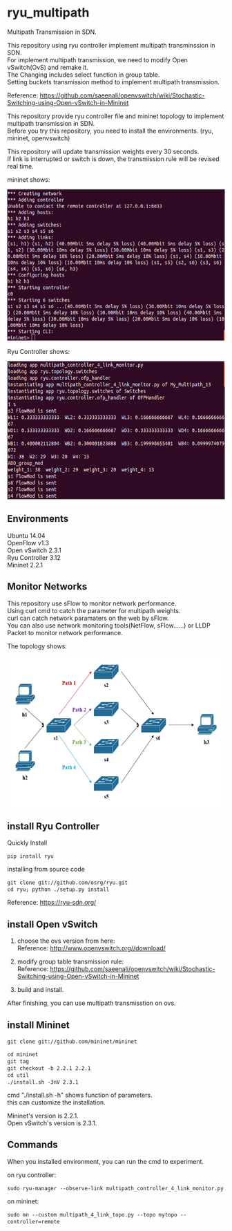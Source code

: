 # ryu_multipath
Multipath Transmission in SDN.

This repository using ryu controller implement multipath transminssion in SDN.  
For implement multipath transmission, we need to modify Open vSwitch(OvS) and remake it.  
The Changing includes select function in group table.  
Setting buckets transmission method to implement multipath transmission.  

Reference: https://github.com/saeenali/openvswitch/wiki/Stochastic-Switching-using-Open-vSwitch-in-Mininet

This repository provide ryu controller file and mininet topology to implement multipath transmission in SDN.  
Before you try this repository, you need to install the environments. (ryu, mininet, openvswitch)  

This repository will update transmission weights every 30 seconds.  
If link is interrupted or switch is down, the transmission rule will be revised real time.  


mininet shows:

<img src=https://github.com/neneyhsw/ryu_multipath/blob/master/mininet.png width="600" height="350">

Ryu Controller shows:

<img src=https://github.com/neneyhsw/ryu_multipath/blob/master/ryu_controller.png width="600" height="320">


## Environments
Ubuntu 14.04  
OpenFlow v1.3  
Open vSwitch 2.3.1  
Ryu Controller 3.12  
Mininet 2.2.1  

## Monitor Networks
This repository use sFlow to monitor network performance.  
Using curl cmd to catch the parameter for multipath weights.  
curl can catch network paramaters on the web by sFlow.  
You can also use network monitoring tools(NetFlow, sFlow......) or LLDP Packet to monitor network performance.  
 
The topology shows:  

<img src=https://github.com/neneyhsw/ryu_multipath/blob/master/topology.jpg width="600" height="350">


## install Ryu Controller
Quickly Install  
```
pip install ryu
```

installing from source code  
```
git clone git://github.com/osrg/ryu.git
cd ryu; python ./setup.py install
```

Reference: https://ryu-sdn.org/  


## install Open vSwitch

1. choose the ovs version from here:  
Reference: http://www.openvswitch.org//download/  

2. modify group table transmission rule:  
Reference: https://github.com/saeenali/openvswitch/wiki/Stochastic-Switching-using-Open-vSwitch-in-Mininet  

3. build and install.  

After finishing, you can use multipath transmisstion on ovs.

## install Mininet
```
git clone git://github.com/mininet/mininet
```

```
cd mininet
git tag
git checkout -b 2.2.1 2.2.1
cd util
./install.sh -3nV 2.3.1
```

cmd "./install.sh -h" shows function of parameters.  
this can customize the installation.  

Mininet's version is 2.2.1.  
Open vSwitch's version is 2.3.1.  


## Commands
When you installed environment, you can run the cmd to experiment.  
  
on ryu controller:  
```
sudo ryu-manager --observe-link multipath_controller_4_link_monitor.py
```
  
on mininet:  
```
sudo mn --custom multipath_4_link_topo.py --topo mytopo --controller=remote
```
